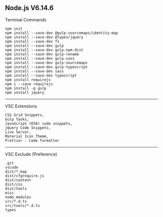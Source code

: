 ## Node.js V6.14.6

Terminal Commands

    npm init
    npm install --save-dev @gulp-sourcemaps/identity-map
    npm install --save-dev @types/jquery
    npm install --save-dev fs
    npm install --save-dev gulp
    npm install --save-dev gulp-npm-dist
    npm install --save-dev gulp-rename
    npm install --save-dev gulp-sass
    npm install --save-dev gulp-sourcemaps
    npm install --save-dev gulp-typescript
    npm install --save-dev sass
    npm install --save-dev typescript
    npm install requirejs
    npm i --save requirejs
    npm install -g gulp
    npm install jquery

---

VSC Extensions

    CSS Grid Snippets,
    Gulp Tasks,
    JavaScript (ES6) code snippets,
    jQuery Code Snippets,
    Live Server,
    Material Icon Theme,
    Prettier - Code formatter

---

VSC Exclude (Preference)

    .git
    vscode
    dist/*.map
    dist/cfgrequire.js
    dist/content
    dist/css
    dist/tools
    misc
    node_modules
    src/*.d.ts
    src/tools/*.d.ts
    types

